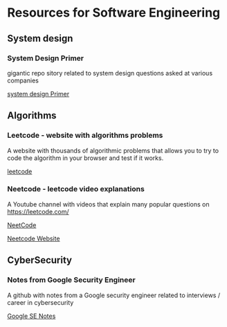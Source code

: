 # Resources for Software Engineering

## System design

### System Design Primer
gigantic repo sitory related to system design questions asked at various companies

[system design Primer](https://github.com/donnemartin/system-design-primer) 

## Algorithms

### Leetcode - website with algorithms problems
A website with thousands of algorithmic problems that allows you to try to code the algorithm in your browser and test if it works.

[leetcode](https://leetcode.com/)

### Neetcode - leetcode video explanations
A Youtube channel with videos that explain many popular questions on https://leetcode.com/

[NeetCode](https://www.youtube.com/c/neetcode)

[Neetcode Website](https://neetcode.io/practice)

## CyberSecurity

### Notes from Google Security Engineer
A github with notes from a Google security engineer related to interviews / career in cybersecurity

[Google SE Notes](https://github.com/gracenolan/Notes)
